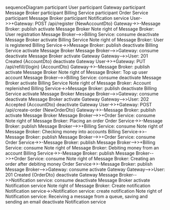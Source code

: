 sequenceDiagram
participant User
participant Gateway
participant Message Broker
participant Billing Service
participant Order Service
participant Message Broker
participant Notification service
    User->>+Gateway: POST /api/register {NewAccountDto}
    Gateway->>-Message Broker: publish
    activate Message Broker
    Note right of Message Broker: User registration
    Message Broker-->>Billing Service: consume
    deactivate Message Broker
    activate Billing Service
    Note right of Message Broker: User is registered
    Billing Service->>Message Broker: publish
    deactivate Billing Service
    activate Message Broker
    Message Broker-->>Gateway: consume
    deactivate Message Broker
    activate Gateway
    Gateway-->>User: 201 Created {AccountDto}
    deactivate Gateway
    User->>+Gateway: PUT /api/refill/{login} {AccountDto}
    Gateway->>-Message Broker: publish
    activate Message Broker
    Note right of Message Broker: Top up user account
    Message Broker-->>Billing Service: consume
    deactivate Message Broker
    activate Billing Service
    Note right of Message Broker: Account replenished
    Billing Service->>Message Broker: publish
    deactivate Billing Service
    activate Message Broker
    Message Broker-->>Gateway: consume
    deactivate Message Broker
    activate Gateway
    Gateway-->>User: 202 Accepted {AccountDto}
    deactivate Gateway
    User->>+Gateway: POST /api/create-order {NewOrderDto}
    Gateway->>-Message Broker: publish
    activate Message Broker
        Message Broker-->>+Order Service: consume
        Note right of Message Broker: Placing an order
        Order Service->>-Message Broker: publish
        Message Broker-->>+Billing Service: consume
        Note right of Message Broker: Checking money into accounts
        Billing Service->>-Message Broker: publish
        Message Broker-->>+Order Service: consume
        Order Service->>-Message Broker: publish
        Message Broker-->>+Billing Service: consume
        Note right of Message Broker: Debiting money from an account
        Billing Service->>-Message Broker: publish
        Message Broker-->>+Order Service: consume
        Note right of Message Broker: Creating an order after debiting money
        Order Service->>-Message Broker: publish
        Message Broker-->>Gateway: consume
        activate Gateway
        Gateway-->>User: 201 Created {OrderDto}
        deactivate Gateway
        Message Broker-->>Notification service: consume
    deactivate Message Broker
    activate Notification service
    Note right of Message Broker: Create notification
    Notification service->>Notification service: create notification
    Note right of Notification service: Receiving a message from a queue, saving and sending an email
    deactivate Notification service